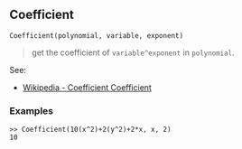 ## Coefficient

```
Coefficient(polynomial, variable, exponent)
```

> get the coefficient of `variable^exponent` in `polynomial`.


See:  
* [Wikipedia - Coefficient Coefficient](http://en.wikipedia.org/wiki/Coefficient)
  
### Examples

```
>> Coefficient(10(x^2)+2(y^2)+2*x, x, 2)
10
```